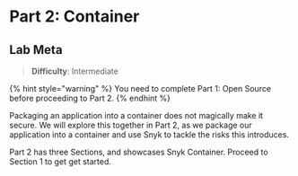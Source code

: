 # Part 2: Container

## Lab Meta <a href="#lab-meta" id="lab-meta"></a>

> **Difficulty**: Intermediate

{% hint style="warning" %}
You need to complete Part 1: Open Source before proceeding to Part 2.
{% endhint %}

Packaging an application into a container does not magically make it secure. We will explore this together in Part 2, as we package our application into a container and use Snyk to tackle the risks this introduces.

Part 2 has three Sections, and showcases Snyk Container. Proceed to Section 1 to get get started.
